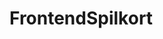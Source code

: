 # FrontendSpilkort

  <script>
    // Fetch data from the API
    fetch('http://localhost:8080/api/cards/1')
        .then(response => response.json())
        .then(data => {
            // Update the content of the first row
            const cell = document.getElementById('Hearts-SPORT-ATHLETE');
            
            // Update the name
            const nameElement = document.createElement('div');
            nameElement.textContent = data.paoentry.name;

            // Update the image
            const imageElement = document.createElement('img');
            imageElement.src = data.paoentry.image;
            imageElement.alt = data.paoentry.name + ' Image';

            // Update the action
            const actionElement = document.createElement('div');
            actionElement.textContent = 'Action: ' + data.paoentry.action;

            // Update the object
            const objectElement = document.createElement('div');
            objectElement.textContent = 'Object: ' + data.paoentry.object;

            // Clear existing content and append new elements
            cell.innerHTML = '';
            cell.appendChild(nameElement);
            cell.appendChild(imageElement);
            cell.appendChild(actionElement);
            cell.appendChild(objectElement);

            // Add similar lines for other cells as needed
        })
        .catch(error => console.error('Error fetching data:', error));
</script>